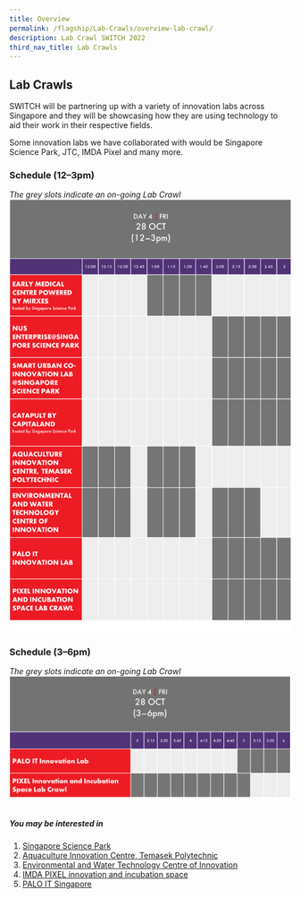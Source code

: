 ```yaml
---
title: Overview
permalink: /flagship/Lab-Crawls/overview-lab-crawl/
description: Lab Crawl SWITCH 2022
third_nav_title: Lab Crawls
---
```

## Lab Crawls
SWITCH will be partnering up with a variety of innovation labs across Singapore and they will be showcasing how they are using technology to aid their work in their respective fields. 

Some innovation labs we have collaborated with would be Singapore Science Park, JTC, IMDA Pixel and many more. 

### Schedule (12–3pm)
*The grey slots indicate an on-going Lab Crawl*
![SWITCH 2022 Lab Crawl ](/images/SWITCH%202022%20Lab%20Crawl.png)

### Schedule (3–6pm)
*The grey slots indicate an on-going Lab Crawl*
![SWITCH 2022 Lab Crawl](/images/SWITCH%202022%20Lab%20Crawl%20(2).png)

##### You may be interested in

1. [Singapore Science Park](https://switchsg.org/singapore-science-park/)
2. [Aquaculture Innovation Centre, Temasek Polytechnic](https://switchsg.org/aquaculture-innovation-centre/)
3. [Environmental and Water Technology Centre of Innovation](https://switchsg.org/environmental-water-technology-centre-of-innovation/)
4. [IMDA PIXEL innovation and incubation space](https://switchsg.org/imda-pixel/)
5. [PALO IT Singapore](https://switchsg.org/palo-it/)